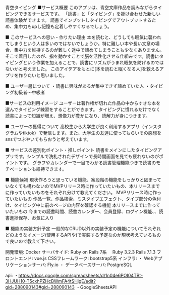 青空タイピング
■サービス概要
このアプリは、青空文庫作品を読みながらタイピングできるサービスです。
「読書」と「タイピング」を掛け合わせた新しい読書体験ができます。
読書でインプットしタイピングでアウトプットするため、集中力もupし記憶も定着しやすくなるでしょう。

■ このサービスへの思い・作りたい理由
本を読むと、どうしても眠気に襲われてしまうという人は多いのではないでしょうか。特に難しい本や長い文章の場合、集中力を維持するのが難しく途中で諦めてしまうことも少なくありません。そこで着目したのが、指を動かすことで脳を活性化させる仕組みです。読書にタイピングという作業を加えることで、読書にリズムがうまれ眠気を防げるのではないかと考えました。
このアイデアをもとに[本を読むと眠くなる人]を救えるアプリを作りたいと思いました。

■ ユーザー層について
・読書に興味があるが集中できず諦めていた人
・タイピング初級者～中級者


■サービスの利用イメージ
ユーザーは著作権が切れた作品の中からすきな本を選んでタイピング練習をすることができます。
タイピングに慣れるだけでなく読書によって知識が増え、想像力が豊かになり、読解力が身につきます。

■ ユーザーの獲得について
高校生から大学生が良く利用するアプリ（インスタグラムやtiktok）で発信します。また、大学生の友達に使ってもらいその感想をsnsでつぶやいてもらおうと考えています。

■ サービスの差別化ポイント・推しポイント
読書をメインにしたタイピングアプリです。シンプルで洗礼されたデザインで長時間画面を見ても疲れないのがポイントです。
グラフやカレンダーで一目でわかる読書管理機能つきで読書のモチベーションも維持できます。

■ 機能候補
現状作ろうと思っている機能、案段階の機能をしっかりと固まっていなくても構わないのでMVPリリース時に作っていたいもの、本リリースまでに作っていたいものをそれぞれ分けて教えてください。
MVPリリース時に作っていたいもの
作品一覧、作品検索、ミスタイプエフェクト、タイプ部分の色付け、タイピング中に前のページの内容を確認する機能
本リリースまでに作っていたいもの
今までの読書時間、読書カレンダー、会員登録、ログイン機能、、読書進捗保存、お気に入り


■ 機能の実装方針予定
一般的なCRUD以外の実装予定の機能についてそれぞれどのようなイメージ(使用するAPIや)で実装する予定なのか現状考えているもので良いので教えて下さい。

開発環境: Docker
サーバサイド: Ruby on Rails 7系
　Ruby 3.2.3 Rails 7.1.3
フロントエンド: vue.js
CSSフレームワーク: bootstrap5系
インフラ:
・ Webアプリケーションサーバ: Fly.io
・ データベースサーバ: PostgreSQL

api:
・https://docs.google.com/spreadsheets/d/1n04e6POI04TBt-3HJUH10-T5cxhPZHcBWmFA4tSHjqE/edit?gid=288090143#gid=288090143
・GoogleSheetsAPI




